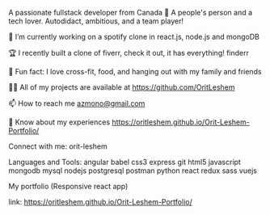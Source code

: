 A passionate fullstack developer from Canada
🧲 A people's person and a tech lover. Autodidact, ambitious, and a team player!

🌱 I’m currently working on a spotify clone in react.js, node.js and mongoDB

🏆 I recently built a clone of fiverr, check it out, it has everything! finderr

💙 Fun fact: I love cross-fit, food, and hanging out with my family and friends

👨‍💻 All of my projects are available at https://github.com/OritLeshem

📫 How to reach me azmono@gmail.com

📄 Know about my experiences https://oritleshem.github.io/Orit-Leshem-Portfolio/

Connect with me:
orit-leshem

Languages and Tools:
angular babel css3 express git html5 javascript mongodb mysql nodejs postgresql postman python react redux sass vuejs

My portfolio (Responsive react app)


link:
 https://oritleshem.github.io/Orit-Leshem-Portfolio/
